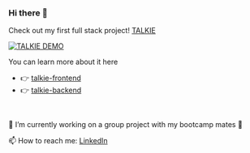### Hi there 👋

Check out my first full stack project!
[TALKIE](https://5f92b713a9d3a800083fc88a--practical-goldberg-df7fdd.netlify.app/)

[![TALKIE DEMO](https://img.youtube.com/vi/Ax6oLBHjlC8/0.jpg)](http://www.youtube.com/watch?v=Ax6oLBHjlC8 "TALKIE DEMO")

You can learn more about it here 
- :point_right: [talkie-frontend](https://github.com/AlenaAlyona/talkie-frontend)
- :point_right: [talkie-backend](https://github.com/AlenaAlyona/talkie_backend)</br>
</br>

  🔭 I’m currently working on a group project with my bootcamp mates :muscle:

  📫 How to reach me: [LinkedIn](https://www.linkedin.com/in/alena-izakson/)
<!--
**AlenaAlyona/AlenaAlyona** is a ✨ _special_ ✨ repository because its `README.md` (this file) appears on your GitHub profile.

Here are some ideas to get you started:


- 🌱 I’m currently learning ...
- 👯 I’m looking to collaborate on ...
- 🤔 I’m looking for help with ...
- 💬 Ask me about ...

- ⚡ Fun fact: ...
-->
